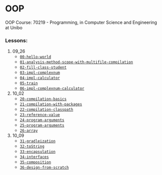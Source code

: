 # OOP
OOP Course: 70219 - Programming, in Computer Science and Engineering at Unibo

### Lessons:
1. 09_26
    * [`00-hello-world`](https://github.com/pallax03/OOP/tree/master/Lezioni/09_26/00-hello-world)
    * [`01-analysis-method-scope-with-multifile-compilation`](https://github.com/pallax03/OOP/tree/master/Lezioni/09_26/01-analysis-method-scope-with-multifile-compilation)
    * [`02-fill-class-student`](https://github.com/pallax03/OOP/tree/master/Lezioni/09_26/02-fill-class-student)
    * [`03-impl-complexnum`](https://github.com/pallax03/OOP/tree/master/Lezioni/09_26/03-impl-complexnum)
    * [`04-impl-calculator`](https://github.com/pallax03/OOP/tree/master/Lezioni/09_26/04-impl-calculator)
    * [`05-train`](https://github.com/pallax03/OOP/tree/master/Lezioni/09_26/05-train)
    * [`06-impl-complexnum-calculator`](https://github.com/pallax03/OOP/tree/master/Lezioni/09_26/06-impl-complexnum-calculator)
2. 10_02
    * [`20-compilation-basics`](https://github.com/pallax03/OOP/tree/master/Lezioni/10_02/20-compilation-basics)
    * [`21-compilation-with-packages`](https://github.com/pallax03/OOP/tree/master/Lezioni/10_02/21-compilation-with-packages)
    * [`22-compilation-classpath`](https://github.com/pallax03/OOP/tree/master/Lezioni/10_02/22-compilation-classpath)
    * [`23-reference-value`](https://github.com/pallax03/OOP/tree/master/Lezioni/10_02/23-reference-value)
    * [`24-program-arguments`](https://github.com/pallax03/OOP/tree/master/Lezioni/10_02/24-program-arguments)
    * [`25-program-arguments`](https://github.com/pallax03/OOP/tree/master/Lezioni/10_02/25-program-arguments)
    * [`26-array`](https://github.com/pallax03/OOP/tree/master/Lezioni/10_02/26-array)
3. 10_09
    * [`31-gradleization`](https://github.com/pallax03/OOP/tree/master/Lezioni/10_09/31-gradleization)
    * [`32-toString`](https://github.com/pallax03/OOP/tree/master/Lezioni/10_09/32-toString)
    * [`33-encapsulation`](https://github.com/pallax03/OOP/tree/master/Lezioni/10_09/33-encapsulation)
    * [`34-interfaces`](https://github.com/pallax03/OOP/tree/master/Lezioni/10_09/34-interfaces)
    * [`35-composition`](https://github.com/pallax03/OOP/tree/master/Lezioni/10_09/35-composition)
    * [`36-design-from-scratch`](https://github.com/pallax03/OOP/tree/master/Lezioni/10_09/36-design-from-scratch)
